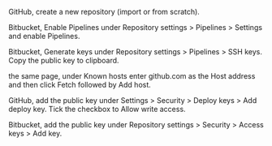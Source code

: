 GitHub, create a new repository (import or from scratch).


Bitbucket, Enable Pipelines under Repository settings > Pipelines > Settings and enable Pipelines.


Bitbucket, Generate keys under Repository settings > Pipelines > SSH keys. Copy the public key to clipboard.


the same page, under Known hosts enter github.com as the Host address and then click Fetch followed by Add host.


GitHub, add the public key under Settings > Security > Deploy keys > Add deploy key. Tick the checkbox to Allow write access.


Bitbucket, add the public key under Repository settings > Security > Access keys > Add key.
